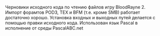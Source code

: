 Черновики исходного кода по чтению файлов игру BloodRayne 2. Импорт форамтов POD3, TEX и BFM (т.е. кроме SMB) работает достаточно хорошо. 
Установка входных и выходных путей делается с помощью правки исходного кода. Использован язык Pascal в исполнение от среды PascalABC.net